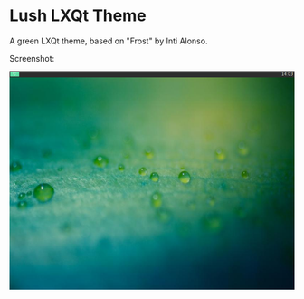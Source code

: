 Lush LXQt Theme
===============
A green LXQt theme, based on "Frost" by Inti Alonso.

Screenshot:

![Screenshot](screenshot.png)

